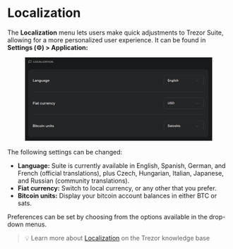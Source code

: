 # Localization

The **Localization** menu lets users make quick adjustments to Trezor Suite, allowing for a more personalized user experience. It can be found in **Settings (⚙️) > Application:**

<figure><img src="../../../.gitbook/assets/localization.png" alt=""><figcaption></figcaption></figure>

The following settings can be changed:

* **Language:** Suite is currently available in English, Spanish, German, and French (official translations), plus Czech, Hungarian, Italian, Japanese, and Russian (community translations).
* **Fiat currency:** Switch to local currency, or any other that you prefer.
* **Bitcoin units:** Display your bitcoin account balances in either BTC or sats.

Preferences can be set by choosing from the options available in the drop-down menus.

> 💡 Learn more about [Localization](https://trezor.io/guides/trezor-suite/trezor-suite-desktop/trezor-suite-settings#Localization) on the Trezor knowledge base
